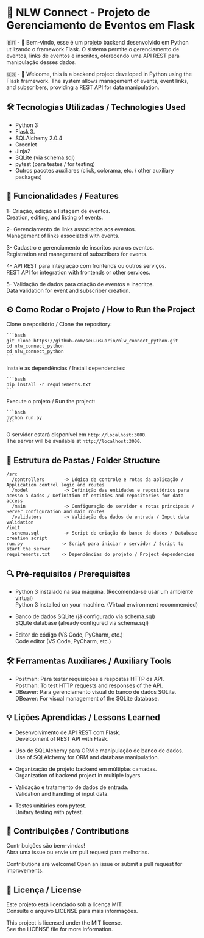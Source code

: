 # 📅 NLW Connect - Projeto de Gerenciamento de Eventos em Flask

🇧🇷 - 👋 Bem-vindo, esse é um projeto backend desenvolvido em Python utilizando o framework Flask. O sistema permite o gerenciamento de eventos, links de eventos e inscritos, oferecendo uma API REST para manipulação desses dados.

🇺🇸 - 👋 Welcome, this is a backend project developed in Python using the Flask framework. The system allows management of events, event links, and subscribers, providing a REST API for data manipulation.


## 🛠️ Tecnologias Utilizadas / Technologies Used
- Python 3
- Flask 3.
- SQLAlchemy 2.0.4
- Greenlet
- Jinja2
- SQLite (via schema.sql)
- pytest (para testes / for testing)
- Outros pacotes auxiliares (click, colorama, etc. / other auxiliary packages)


## 🎯 Funcionalidades / Features

1- Criação, edição e listagem de eventos.  
  Creation, editing, and listing of events.

2- Gerenciamento de links associados aos eventos.  
  Management of links associated with events.

3- Cadastro e gerenciamento de inscritos para os eventos.  
  Registration and management of subscribers for events.

4- API REST para integração com frontends ou outros serviços.  
  REST API for integration with frontends or other services.

5- Validação de dados para criação de eventos e inscritos.  
  Data validation for event and subscriber creation.


## ⚙️ Como Rodar o Projeto / How to Run the Project

Clone o repositório / Clone the repository:

    ```bash
    git clone https://github.com/seu-usuario/nlw_connect_python.git
    cd nlw_connect_python
    cd nlw_connect_python
    ```

Instale as dependências / Install dependencies:

    ```bash
    pip install -r requirements.txt
    ```

Execute o projeto / Run the project:

    ```bash
    python run.py
    ```

O servidor estará disponível em `http://localhost:3000`.  
The server will be available at `http://localhost:3000`.


## 📂 Estrutura de Pastas / Folder Structure

```
/src
  /controllers       -> Lógica de controle e rotas da aplicação / Application control logic and routes
  /model             -> Definição das entidades e repositórios para acesso a dados / Definition of entities and repositories for data access
  /main              -> Configuração do servidor e rotas principais / Server configuration and main routes
  /validators        -> Validação dos dados de entrada / Input data validation
/init
  schema.sql         -> Script de criação do banco de dados / Database creation script
run.py              -> Script para iniciar o servidor / Script to start the server
requirements.txt    -> Dependências do projeto / Project dependencies
```


## 🔍 Pré-requisitos / Prerequisites

- Python 3 instalado na sua máquina. (Recomenda-se usar um ambiente virtual)  
  Python 3 installed on your machine. (Virtual environment recommended)

- Banco de dados SQLite (já configurado via schema.sql)  
  SQLite database (already configured via schema.sql)

- Editor de código (VS Code, PyCharm, etc.)  
  Code editor (VS Code, PyCharm, etc.)


## 🛠️ Ferramentas Auxiliares / Auxiliary Tools

- Postman: Para testar requisições e respostas HTTP da API.  
  Postman: To test HTTP requests and responses of the API.
- DBeaver: Para gerenciamento visual do banco de dados SQLite.  
  DBeaver: For visual management of the SQLite database.


## 💡 Lições Aprendidas / Lessons Learned

- Desenvolvimento de API REST com Flask.  
  Development of REST API with Flask.

- Uso de SQLAlchemy para ORM e manipulação de banco de dados.  
  Use of SQLAlchemy for ORM and database manipulation.

- Organização de projeto backend em múltiplas camadas.  
  Organization of backend project in multiple layers.

- Validação e tratamento de dados de entrada.  
  Validation and handling of input data.

- Testes unitários com pytest.  
  Unitary testing with pytest.


## 🤝 Contribuições / Contributions

Contribuições são bem-vindas!    
Abra uma issue ou envie um pull request para melhorias.

Contributions are welcome!
Open an issue or submit a pull request for improvements.


## 📝 Licença / License

Este projeto está licenciado sob a licença MIT.  
Consulte o arquivo LICENSE para mais informações.

This project is licensed under the MIT license.  
See the LICENSE file for more information.
